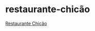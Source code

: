 # restaurante-chicão
<a href="C:\Users\Diaciete\Desktop\estudos pedro gustavo\restaurante-chicao/index.html">Restaurante Chicão</a>
 

